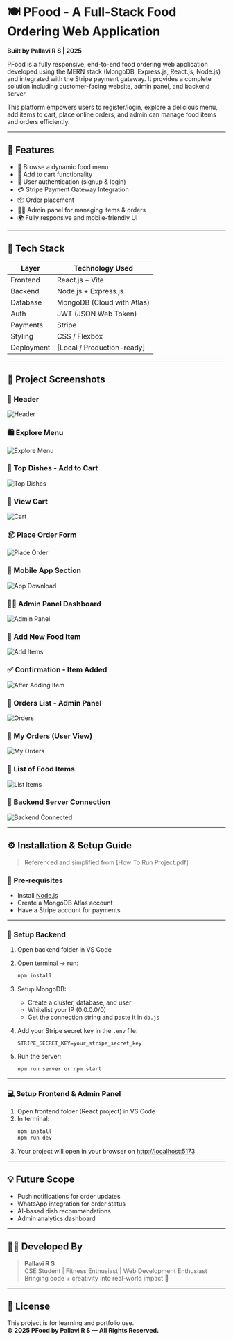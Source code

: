 # 🍽️ PFood - A Full-Stack Food Ordering Web Application

**Built by Pallavi R S | 2025**

PFood is a fully responsive, end-to-end food ordering web application developed using the MERN stack (MongoDB, Express.js, React.js, Node.js) and integrated with the Stripe payment gateway. It provides a complete solution including customer-facing website, admin panel, and backend server.

This platform empowers users to register/login, explore a delicious menu, add items to cart, place online orders, and admin can manage food items and orders efficiently.

---

## 🌟 Features

- 🍔 Browse a dynamic food menu
- 🛒 Add to cart functionality
- 🔐 User authentication (signup & login)
- 💳 Stripe Payment Gateway Integration
- 📦 Order placement
- 👩‍💼 Admin panel for managing items & orders
- 🌍 Fully responsive and mobile-friendly UI

---

## 🚀 Tech Stack

| Layer      | Technology Used            |
| ---------- | -------------------------- |
| Frontend   | React.js + Vite            |
| Backend    | Node.js + Express.js       |
| Database   | MongoDB (Cloud with Atlas) |
| Auth       | JWT (JSON Web Token)       |
| Payments   | Stripe                     |
| Styling    | CSS / Flexbox              |
| Deployment | [Local / Production-ready] |

---

## 📸 Project Screenshots

### 🧢 Header

![Header](assets/header.png)

### 🛍️ Explore Menu

![Explore Menu](assets/exploremenu.png)

### 🥗 Top Dishes - Add to Cart

![Top Dishes](assets/FoodsAddToCart.png)

### 🛒 View Cart

![Cart](assets/Cart.png)

### 📦 Place Order Form

![Place Order](assets/Place-Order.png )

### 📲 Mobile App Section

![App Download](assets/footer.png)

### 🧑‍💻 Admin Panel Dashboard

![Admin Panel](assets/admin-panel.png)

### 🍴 Add New Food Item

![Add Items](assets/Add-Items.png)

### ✅ Confirmation - Item Added

![After Adding Item](assets/After-Adding-the-Food-Item.png)

### 🧾 Orders List - Admin Panel

![Orders](assets/Orders.png)

### 📃 My Orders (User View)

![My Orders](assets/My-Orders-Order-Placed.png)

### 📄 List of Food Items

![List Items](./screenshots/List-Items.png)

### 🔌 Backend Server Connection

![Backend Connected](assets/Backend-Connected.png)

---

## ⚙️ Installation & Setup Guide

> Referenced and simplified from [How To Run Project.pdf]

### 🔧 Pre-requisites

- Install [Node.js](https://nodejs.org/en/download/)
- Create a MongoDB Atlas account
- Have a Stripe account for payments

---

### 📁 Setup Backend

1. Open backend folder in VS Code
2. Open terminal → run:
   ```bash
   npm install
   ```
3. Setup MongoDB:

   - Create a cluster, database, and user
   - Whitelist your IP (0.0.0.0/0)
   - Get the connection string and paste it in `db.js`

4. Add your Stripe secret key in the `.env` file:

   ```
   STRIPE_SECRET_KEY=your_stripe_secret_key
   ```

5. Run the server:
   ```bash
   npm run server or npm start
   ```

---

### 💻 Setup Frontend & Admin Panel

1. Open frontend folder (React project) in VS Code
2. In terminal:
   ```bash
   npm install
   npm run dev
   ```
3. Your project will open in your browser on [http://localhost:5173](http://localhost:5173)

---

## 💡 Future Scope

- Push notifications for order updates
- WhatsApp integration for order status
- AI-based dish recommendations
- Admin analytics dashboard

---

## 👩‍💻 Developed By

> **Pallavi R S**  
> CSE Student | Fitness Enthusiast | Web Development Enthusiast  
> Bringing code + creativity into real-world impact 🚀

---

## 📄 License

This project is for learning and portfolio use.  
**© 2025 PFood by Pallavi R S — All Rights Reserved.**
